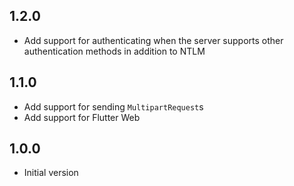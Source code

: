 ## 1.2.0

- Add support for authenticating when the server supports other authentication methods in addition to NTLM

## 1.1.0

- Add support for sending `MultipartRequest`s
- Add support for Flutter Web

## 1.0.0

- Initial version
